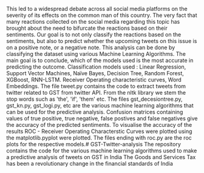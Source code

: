  This led to a widespread debate across all social media platforms on the severity of its effects on the common man of this country. The very fact that many reactions collected on the social media regarding this topic has brought about the need to bifurcate the reactions based on their sentiments. Our goal is to not only classify the reactions based on the sentiments, but also to predict whether the upcoming tweets on this issue is on a positive note, or a negative note. This analysis can be done by classifying the dataset using various Machine Learning Algorithms. The main goal is to conclude, which of the models used is the most accurate in predicting the outcome. Classification models used : Linear Regression, Support Vector Machines, Naïve Bayes, Decision Tree, Random Forest, XGBoost, RNN-LSTM. Receiver Operating characteristic curves, Word Embeddings. The file tweet.py contains the code to extract tweets from twitter related to GST from twitter API. From the nltk library we stem the stop words such as 'the', 'if', 'them' etc. The files gst_decesiontree.py, gst_kn.py, gst_logi.py, etc are the various machine learning algorithms that can be used for the predictive analysis. Confusion matrices containing values of true positive, true negative, false postives and false negatives give the accuracy of the predicted sentiments. To visualise the accuracy of the results ROC - Receiver Operating Characterstic Curves were plotted using the matplotlib.pyplot were plotted. The files ending with roc.py are the roc plots for the respective models.# GST-Twitter-analysis
The repository contains the code for the various machine learning algorithms used to make a predictive analysis of tweets on GST in India The Goods and Services Tax has been a revolutionary change in the financial standards of India
